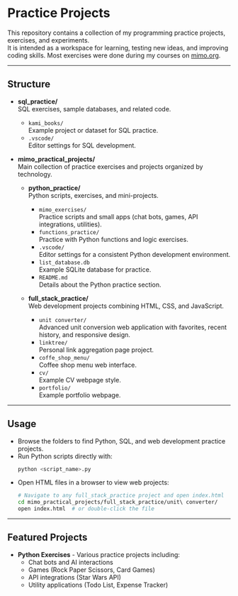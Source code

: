 # Practice Projects

This repository contains a collection of my programming practice projects, exercises, and experiments.  
It is intended as a workspace for learning, testing new ideas, and improving coding skills.
Most exercises were done during my courses on [mimo.org](https://mimo.org/web/library).

---

## Structure

- **sql_practice/**  
  SQL exercises, sample databases, and related code.

  - `kami_books/`  
    Example project or dataset for SQL practice.
  - `.vscode/`  
    Editor settings for SQL development.

- **mimo_practical_projects/**  
  Main collection of practice exercises and projects organized by technology.

  - **python_practice/**  
    Python scripts, exercises, and mini-projects.

    - `mimo_exercises/`  
      Practice scripts and small apps (chat bots, games, API integrations, utilities).
    - `functions_practice/`  
      Practice with Python functions and logic exercises.
    - `.vscode/`  
      Editor settings for a consistent Python development environment.
    - `list_database.db`  
      Example SQLite database for practice.
    - `README.md`  
      Details about the Python practice section.

  - **full_stack_practice/**  
    Web development projects combining HTML, CSS, and JavaScript.
    - `unit converter/`  
      Advanced unit conversion web application with favorites, recent history, and responsive design.
    - `linktree/`  
      Personal link aggregation page project.
    - `coffe_shop_menu/`  
      Coffee shop menu web interface.
    - `cv/`  
      Example CV webpage style.
    - `portfolio/`  
      Example portfolio webpage.

---

## Usage

- Browse the folders to find Python, SQL, and web development practice projects.
- Run Python scripts directly with:
  ```bash
  python <script_name>.py
  ```
- Open HTML files in a browser to view web projects:
  ```bash
  # Navigate to any full_stack_practice project and open index.html
  cd mimo_practical_projects/full_stack_practice/unit\ converter/
  open index.html  # or double-click the file
  ```

---

## Featured Projects

- **Python Exercises** - Various practice projects including:
  - Chat bots and AI interactions
  - Games (Rock Paper Scissors, Card Games)
  - API integrations (Star Wars API)
  - Utility applications (Todo List, Expense Tracker)
